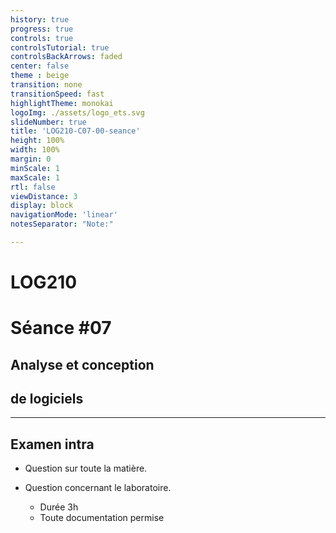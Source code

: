 ```yaml
---
history: true
progress: true
controls: true
controlsTutorial: true
controlsBackArrows: faded
center: false
theme : beige
transition: none
transitionSpeed: fast
highlightTheme: monokai
logoImg: ./assets/logo_ets.svg
slideNumber: true
title: 'LOG210-C07-00-seance'
height: 100%
width: 100%
margin: 0
minScale: 1
maxScale: 1
rtl: false
viewDistance: 3
display: block
navigationMode: 'linear'
notesSeparator: "Note:"

---
```


<!-- .slide: class="evalslide"  -->

# LOG210 
# Séance #07
## Analyse  et  conception 
## de logiciels

---

<!-- .slide: id='intra7' class="evalslide"  -->

## Examen intra

- Question sur toute la matière.

- Question concernant le laboratoire.
  - Durée 3h
  - Toute documentation permise